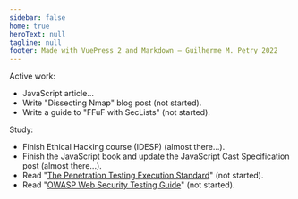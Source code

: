 ```yaml
---
sidebar: false
home: true
heroText: null
tagline: null
footer: Made with VuePress 2 and Markdown — Guilherme M. Petry 2022
---
```


Active work:

* JavaScript article...
* Write "Dissecting Nmap" blog post (not started).
* Write a guide to "FFuF with SecLists" (not started).             

Study:

* Finish Ethical Hacking course (IDESP) (almost there...).
* Finish the JavaScript book and update the JavaScript Cast Specification post (almost there...).
* Read "[The Penetration Testing Execution Standard](http://www.pentest-standard.org/index.php/Main_Page)" (not started).
* Read "[OWASP Web Security Testing Guide](https://owasp.org/www-project-web-security-testing-guide/)" (not started).